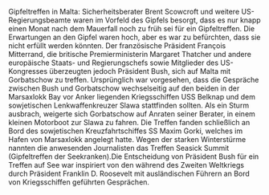 Gipfeltreffen in Malta: Sicherheitsberater Brent Scowcroft und weitere US-Regierungsbeamte waren im Vorfeld des Gipfels besorgt, dass es nur knapp einen Monat nach dem Mauerfall noch zu früh sei für ein Gipfeltreffen. Die Erwartungen an den Gipfel waren hoch, aber es war zu befürchten, dass sie nicht erfüllt werden könnten. Der französische Präsident François Mitterrand, die britische Premierministerin Margaret Thatcher und andere europäische Staats- und Regierungschefs sowie Mitglieder des US-Kongresses überzeugten jedoch Präsident Bush, sich auf Malta mit Gorbatschow zu treffen. Ursprünglich war vorgesehen, dass die Gespräche zwischen Bush und Gorbatschow wechselseitig auf den beiden in der Marsaxlokk Bay vor Anker liegenden Kriegsschiffen USS Belknap und dem sowjetischen Lenkwaffenkreuzer Slawa stattfinden sollten. Als ein Sturm ausbrach, weigerte sich Gorbatschow auf Anraten seiner Berater, in einem kleinen Motorboot zur Slawa zu fahren. Die Treffen fanden schließlich an Bord des sowjetischen Kreuzfahrtschiffes SS Maxim Gorki, welches im Hafen von Marsaxlokk angelegt hatte. Wegen der starken Winterstürme nannten die anwesenden Journalisten das Treffen Seasick Summit (Gipfeltreffen der Seekranken).Die Entscheidung von Präsident Bush für ein Treffen auf See war inspiriert von den während des Zweiten Weltkriegs durch Präsident Franklin D. Roosevelt mit ausländischen Führern an Bord von Kriegsschiffen geführten Gesprächen.
